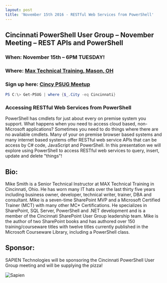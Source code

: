 ```yaml
---
layout: post
title: 'November 15th 2016 - RESTful Web Services from PowerShell'
---
```


## Cincinnati PowerShell User Group – November Meeting – REST APIs and PowerShell

### When: November 15th – 6PM **TUESDAY!**

### Where: [Max Technical Training, Mason, OH](https://goo.gl/maps/ijBGbvJQR3B2)

### Sign up here: [Cincy PSUG Meetup](http://www.meetup.com/TechLife-Cincinnati/events/235430434/)

```powershell 
PS C:\> Get-PSUG | where {$_.City -eq Cincinnati}
```

### **Accessing RESTful Web Services from PowerShell**

PowerShell has cmdlets for just about every on premise system you support. What happens when you need to access cloud based, non-Microsoft applications? Sometimes you need to do things where there are no available cmdlets. Many of your on premise browser based systems and many internet based systems offer RESTful web service APIs that can be access by C# code, JavaScript and PowerShell. In this presentation we will explore using PowerShell to access RESTful web services to query, insert, update and delete "things"!

## Bio:

Mike Smith is a Senior Technical Instructor at MAX Technical Training in Cincinnati, Ohio. He has worn many IT hats over the last thirty five years including business owner, developer, technical writer, trainer, DBA and consultant. Mike is a seven-time SharePoint MVP and a Microsoft Certified Trainer (MCT) with many other MC* Certifications. He specializes in SharePoint, SQL Server, PowerShell and .NET development and is a member of the Cincinnati SharePoint User Group leadership team. Mike is the author of two SharePoint books and has authored over 150 training/courseware titles with twelve titles currently published in the Microsoft Courseware Library, including a PowerShell class.
## Sponsor:

SAPIEN Technologies will be sponsoring the Cincinnati PowerShell User Group meeting and will be supplying the pizza!

![Sapien](http://cincypowershell.org/img/sapien.jpeg)
